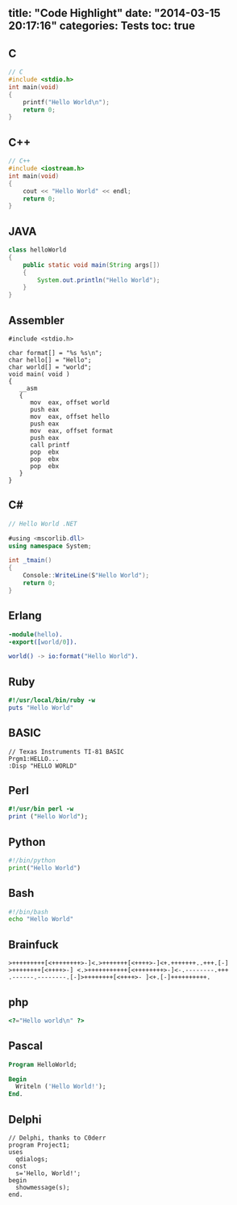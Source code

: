 title: "Code Highlight"
date: "2014-03-15 20:17:16"
categories: Tests
toc: true
---

## C ##

``` c
// C
#include <stdio.h>
int main(void)
{
    printf("Hello World\n");
    return 0;
}
```

## C++ ##

``` c++
// C++
#include <iostream.h>
int main(void)
{
    cout << "Hello World" << endl;
    return 0;
}
```

<!-- more -->

## JAVA ##

``` java
class helloWorld
{
    public static void main(String args[])
    {
        System.out.println("Hello World");
    }
}
```

## Assembler ##

```assembler
#include <stdio.h>

char format[] = "%s %s\n";
char hello[] = "Hello";
char world[] = "world";
void main( void )
{
   __asm
   {
      mov  eax, offset world
      push eax
      mov  eax, offset hello
      push eax
      mov  eax, offset format
      push eax
      call printf
      pop  ebx
      pop  ebx
      pop  ebx
   }
}
```

## C# ##

``` C#
// Hello World .NET

#using <mscorlib.dll>
using namespace System;

int _tmain()
{
    Console::WriteLine(S"Hello World");
    return 0;
}
```

## Erlang ##

``` erlang
-module(hello).
-export([world/0]).

world() -> io:format("Hello World").
```

## Ruby ##

``` ruby
#!/usr/local/bin/ruby -w
puts "Hello World"
```

## BASIC ##

``` basic
// Texas Instruments TI-81 BASIC
Prgm1:HELLO...
:Disp "HELLO WORLD"
```

## Perl ##

``` perl
#!/usr/bin perl -w  
print ("Hello World");  
```

## Python ##

``` python
#!/bin/python
print("Hello World")
```

## Bash ##

``` bash
#!/bin/bash
echo "Hello World"
```

## Brainfuck ##

``` brainfuck
>+++++++++[<++++++++>-]<.>+++++++[<++++>-]<+.+++++++..+++.[-]
>++++++++[<++++>-] <.>+++++++++++[<++++++++>-]<-.--------.+++
.------.--------.[-]>++++++++[<++++>- ]<+.[-]++++++++++.
```

## php ##

``` php
<?="Hello world\n" ?> 
```

## Pascal ##

``` pascal
Program HelloWorld;

Begin
  Writeln ('Hello World!');
End.
```

## Delphi ##

``` delphi
// Delphi, thanks to C0derr
program Project1;
uses
  qdialogs;
const
  s='Hello, World!';
begin
  showmessage(s);
end.
```

